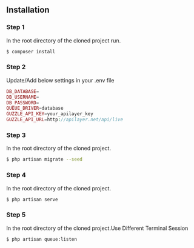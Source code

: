## Installation
### Step 1
In the root directory of the cloned project run.

```bash
$ composer install
```

### Step 2
Update/Add below settings in your .env file 
```php
DB_DATABASE=
DB_USERNAME=
DB_PASSWORD=
QUEUE_DRIVER=database
GUZZLE_API_KEY=your_apilayer_key
GUZZLE_API_URL=http://apilayer.net/api/live
```


### Step 3
In the root directory of the cloned project.

```bash
$ php artisan migrate --seed
```

### Step 4
In the root directory of the cloned project.

```bash
$ php artisan serve
```

### Step 5
In the root directory of the cloned project.Use Different Terminal Session

```bash
$ php artisan queue:listen
```